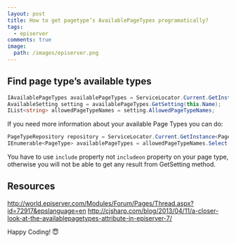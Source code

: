 ```yaml
---
layout: post
title: How to get pagetype’s AvailablePageTypes programatically?
tags:
  - episerver
comments: true
image:
  path: /images/episerver.png
---
```


<!-- ![_config.yml]({{ site.baseurl }}/images/episerver.png) -->

<!--more-->

## Find page type’s available types

```csharp
IAvailablePageTypes availablePageTypes = ServiceLocator.Current.GetInstance<IAvailablePageTypes>();
AvailableSetting setting = availablePageTypes.GetSetting(this.Name);
IList<string> allowedPageTypeNames = setting.AllowedPageTypeNames;
```

If you need more information about your available Page Types you can do:

```csharp
PageTypeRepository repository = ServiceLocator.Current.GetInstance<PageTypeRepository>();
IEnumerable<PageType> availablePageTypes = allowedPageTypeNames.Select(name => repository.Load(name));
```

You have to use `include` property not `includeon` property on your page type, otherwise you will not be able to get any result from GetSetting method.

## Resources

http://world.episerver.com/Modules/Forum/Pages/Thread.aspx?id=72917&epslanguage=en
http://cjsharp.com/blog/2013/04/11/a-closer-look-at-the-availablepagetypes-attribute-in-episerver-7/

Happy Coding! 😇

